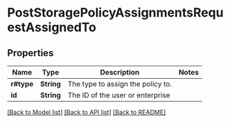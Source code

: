# PostStoragePolicyAssignmentsRequestAssignedTo

## Properties

Name | Type | Description | Notes
------------ | ------------- | ------------- | -------------
**r#type** | **String** | The type to assign the policy to. | 
**id** | **String** | The ID of the user or enterprise | 

[[Back to Model list]](../README.md#documentation-for-models) [[Back to API list]](../README.md#documentation-for-api-endpoints) [[Back to README]](../README.md)



